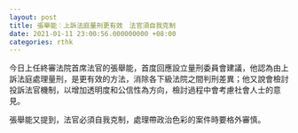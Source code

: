 ```yaml
---
layout: post
title: 張舉能︰上訴法庭量刑更有效　法官須自我克制
date: 2021-01-11 23:00:56.000000000 +08:00
categories: rthk
---
```


今日上任終審法院首席法官的張舉能，首度回應設立量刑委員會建議，他認為由上訴法庭處理量刑，是更有效的方法，消除各下級法院之間判刑差異；他又說會檢討投訴法官機制，以增加透明度和公信性為方向，檢討過程中會考慮社會人士的意見。

張舉能又提到，法官必須自我克制，處理帶政治色彩的案件時要格外審慎。
